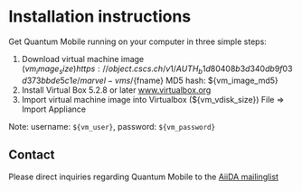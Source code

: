 # Installation instructions

Get Quantum Mobile running on your computer in three simple steps:

 1. Download virtual machine image (${vm_image_size})
    https://object.cscs.ch/v1/AUTH_b1d80408b3d340db9f03d373bbde5c1e/marvel-vms/${fname}
    MD5 hash: ${vm_image_md5}
 2. Install Virtual Box 5.2.8 or later
    www.virtualbox.org
 3. Import virtual machine image into Virtualbox (${vm_vdisk_size})
    File => Import Appliance

Note: username: `${vm_user}`, password: `${vm_password}`

## Contact

Please direct inquiries regarding Quantum Mobile to the [AiiDA mailinglist](http://www.aiida.net/mailing-list/)
